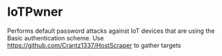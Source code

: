 # IoTPwner
Performs default password attacks against IoT devices that are using the Basic authentication scheme. Use https://github.com/Crantz1337/HostScraper to gather targets
